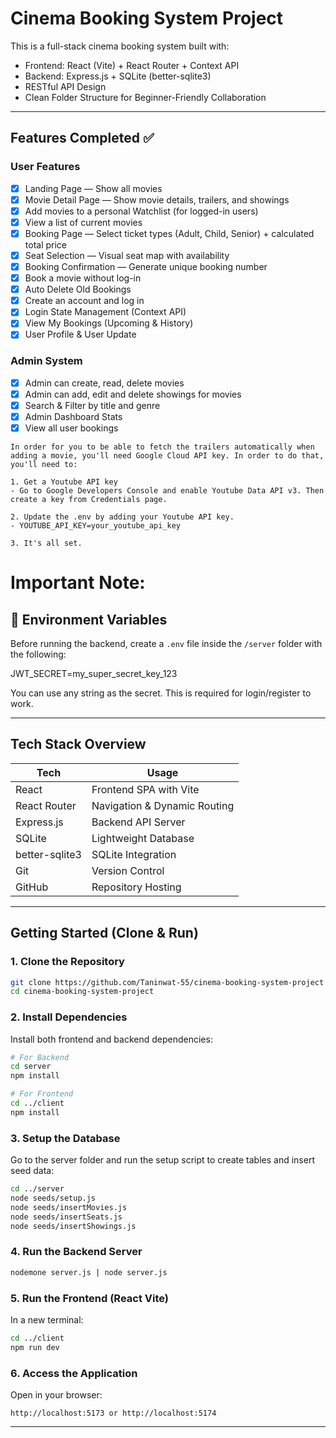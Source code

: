 # Cinema Booking System Project

This is a full-stack cinema booking system built with:

- Frontend: React (Vite) + React Router + Context API
- Backend: Express.js + SQLite (better-sqlite3)
- RESTful API Design
- Clean Folder Structure for Beginner-Friendly Collaboration

---

## Features Completed ✅

### User Features

- [x] Landing Page — Show all movies
- [x] Movie Detail Page — Show movie details, trailers, and showings
- [x] Add movies to a personal Watchlist (for logged-in users)
- [x] View a list of current movies
- [x] Booking Page — Select ticket types (Adult, Child, Senior) + calculated total price
- [x] Seat Selection — Visual seat map with availability
- [x] Booking Confirmation — Generate unique booking number
- [x] Book a movie without log-in
- [x] Auto Delete Old Bookings
- [x] Create an account and log in
- [x] Login State Management (Context API)
- [x] View My Bookings (Upcoming & History)
- [x] User Profile & User Update

### Admin System

- [x] Admin can create, read, delete movies
- [x] Admin can add, edit and delete showings for movies
- [x] Search & Filter by title and genre
- [x] Admin Dashboard Stats
- [x] View all user bookings

```
In order for you to be able to fetch the trailers automatically when adding a movie, you'll need Google Cloud API key. In order to do that, you'll need to:

1. Get a Youtube API key
- Go to Google Developers Console and enable Youtube Data API v3. Then create a key from Credentials page.

2. Update the .env by adding your Youtube API key.
- YOUTUBE_API_KEY=your_youtube_api_key

3. It's all set.
```

# Important Note:

## 🔑 Environment Variables

Before running the backend, create a `.env` file inside the `/server` folder with the following: 

JWT_SECRET=my_super_secret_key_123

You can use any string as the secret. This is required for login/register to work.

---

## Tech Stack Overview

| Tech           | Usage                        |
| -------------- | ---------------------------- |
| React          | Frontend SPA with Vite       |
| React Router   | Navigation & Dynamic Routing |
| Express.js     | Backend API Server           |
| SQLite         | Lightweight Database         |
| better-sqlite3 | SQLite Integration           |
| Git            | Version Control              |
| GitHub         | Repository Hosting           |

---

## Getting Started (Clone & Run)

### 1. Clone the Repository

```bash
git clone https://github.com/Taninwat-55/cinema-booking-system-project
cd cinema-booking-system-project
```

### 2. Install Dependencies

Install both frontend and backend dependencies:

```bash
# For Backend
cd server
npm install

# For Frontend
cd ../client
npm install
```

### 3. Setup the Database

Go to the server folder and run the setup script to create tables and insert seed data:

```bash
cd ../server
node seeds/setup.js
node seeds/insertMovies.js
node seeds/insertSeats.js
node seeds/insertShowings.js
```

### 4. Run the Backend Server

```bash
nodemone server.js | node server.js
```

### 5. Run the Frontend (React Vite)

In a new terminal:

```bash
cd ../client
npm run dev
```

### 6. Access the Application

Open in your browser:

```
http://localhost:5173 or http://localhost:5174
```

---
